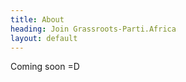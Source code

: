```yaml
---
title: About
heading: Join Grassroots-Parti.Africa 
layout: default
---
```


Coming soon =D


[MMoU]: /manifesto
[contact]: /#contact
[join]: /join
